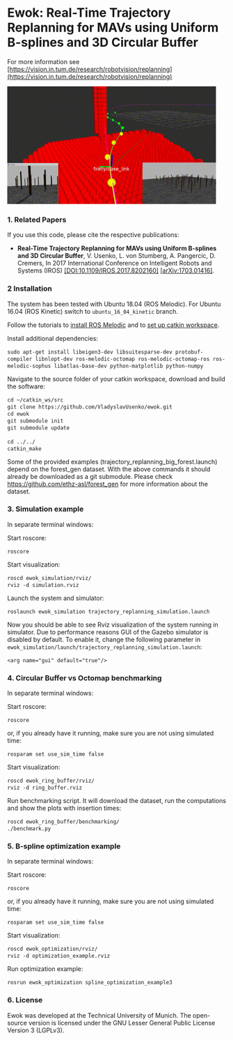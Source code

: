 # Ewok: Real-Time Trajectory Replanning for MAVs using Uniform B-splines and 3D Circular Buffer

For more information see
[https://vision.in.tum.de/research/robotvision/replanning](https://vision.in.tum.de/research/robotvision/replanning)

![teaser](ewok.gif)

### 1. Related Papers
If you use this code, please cite the respective publications:
* **Real-Time Trajectory Replanning for MAVs using Uniform B-splines and 3D Circular Buffer**, V. Usenko, L. von Stumberg, A. Pangercic, D. Cremers, In 2017 International Conference on Intelligent Robots and Systems (IROS) [[DOI:10.1109/IROS.2017.8202160]](https://doi.org/10.1109/IROS.2017.8202160) [[arXiv:1703.01416]](https://arxiv.org/abs/1703.01416).

### 2 Installation

The system has been tested with Ubuntu 18.04 (ROS Melodic). For Ubuntu 16.04 (ROS Kinetic) switch to `ubuntu_16_04_kinetic` branch.

Follow the tutorials to [install ROS Melodic](http://wiki.ros.org/ROS/Installation) and to [set up catkin workspace](http://wiki.ros.org/ROS/Tutorials/InstallingandConfiguringROSEnvironment).

Install additional dependencies:
```
sudo apt-get install libeigen3-dev libsuitesparse-dev protobuf-compiler libnlopt-dev ros-melodic-octomap ros-melodic-octomap-ros ros-melodic-sophus libatlas-base-dev python-matplotlib python-numpy
```

Navigate to the source folder of your catkin workspace, download and build the software:
```
cd ~/catkin_ws/src
git clone https://github.com/VladyslavUsenko/ewok.git
cd ewok
git submodule init
git submodule update

cd ../../
catkin_make
```
Some of the provided examples (trajectory_replanning_big_forest.launch) depend on the forest_gen dataset. With the above commands it should already be downloaded as a git submodule. Please check https://github.com/ethz-asl/forest_gen for more information about the dataset.

### 3. Simulation example
In separate terminal windows:

Start roscore:
```
roscore
```

Start visualization:
```
roscd ewok_simulation/rviz/
rviz -d simulation.rviz
```
Launch the system and simulator:
```
roslaunch ewok_simulation trajectory_replanning_simulation.launch
```

Now you should be able to see Rviz visualization of the system running in simulator. Due to performance reasons GUI of the Gazebo simulator is disabled by default.
To enable it, change the following parameter in `ewok_simulation/launch/trajectory_replanning_simulation.launch`:
```
<arg name="gui" default="true"/>
```

### 4. Circular Buffer vs Octomap benchmarking
In separate terminal windows:

Start roscore:
```
roscore
```
or, if you already have it running, make sure you are not using simulated time:
```
rosparam set use_sim_time false
```

Start visualization:
```
roscd ewok_ring_buffer/rviz/
rviz -d ring_buffer.rviz
```
Run benchmarking script. It will download the dataset, run the computations and show the plots with insertion times:
```
roscd ewok_ring_buffer/benchmarking/
./benchmark.py
```

### 5. B-spline optimization example
In separate terminal windows:

Start roscore:
```
roscore
```
or, if you already have it running, make sure you are not using simulated time:
```
rosparam set use_sim_time false
```

Start visualization:
```
roscd ewok_optimization/rviz/
rviz -d optimization_example.rviz
```
Run optimization example:
```
rosrun ewok_optimization spline_optimization_example3
```


### 6. License
Ewok was developed at the Technical University of Munich. 
The open-source version is licensed under the GNU Lesser General Public License Version 3 (LGPLv3).

